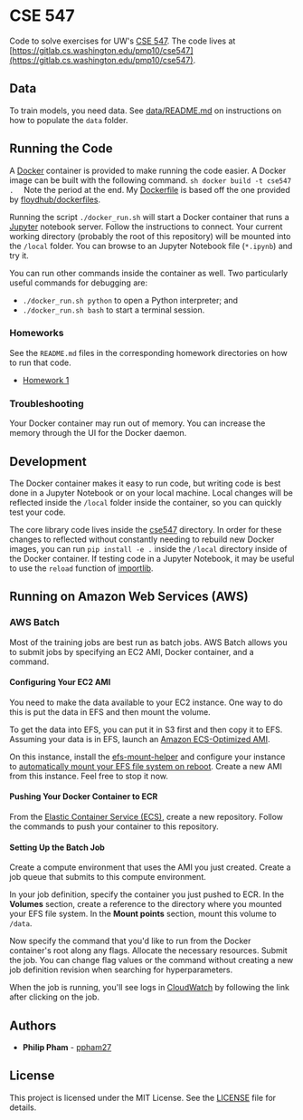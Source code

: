 # CSE 547

Code to solve exercises for UW's [CSE
547](https://courses.cs.washington.edu/courses/cse547/18sp/). The code lives at
[https://gitlab.cs.washington.edu/pmp10/cse547](https://gitlab.cs.washington.edu/pmp10/cse547).

## Data

To train models, you need data. See [data/README.md](data/README.md) on
instructions on how to populate the `data` folder.

## Running the Code

A [Docker](https://hub.docker.com/) container is provided to make running the
code easier. A Docker image can be built with the following command.  ```sh
docker build -t cse547 .  ``` Note the period at the end. My
[Dockerfile](Dockerfile) is based off the one provided by
[floydhub/dockerfiles](https://github.com/floydhub/dockerfiles/blob/master/dl/pytorch/0.3.1/Dockerfile-py3).

Running the script `./docker_run.sh` will start a Docker container that runs a
[Jupyter](http://jupyter.org/) notebook server. Follow the instructions to
connect. Your current working directory (probably the root of this repository)
will be mounted into the `/local` folder. You can browse to an Jupyter Notebook
file (`*.ipynb`) and try it.

You can run other commands inside the container as well. Two particularly useful commands for debugging are:

- `./docker_run.sh python` to open a Python interpreter; and
- `./docker_run.sh bash` to start a terminal session.

### Homeworks

See the `README.md` files in the corresponding homework directories on how to run that code.

- [Homework 1](hw1/README.md)

### Troubleshooting

Your Docker container may run out of memory. You can increase the memory through
the UI for the Docker daemon.

## Development

The Docker container makes it easy to run code, but writing code is best done in
a Jupyter Notebook or on your local machine. Local changes will be reflected
inside the `/local` folder inside the container, so you can quickly test your
code.

The core library code lives inside the [cse547](cse547) directory. In order for
these changes to reflected without constantly needing to rebuild new Docker
images, you can run `pip install -e .` inside the `/local` directory inside of
the Docker container. If testing code in a Jupyter Notebook, it may be useful to
use the `reload` function of
[importlib](https://docs.python.org/3/library/importlib.html).

## Running on Amazon Web Services (AWS)

### AWS Batch

Most of the training jobs are best run as batch jobs. AWS Batch allows you to
submit jobs by specifying an EC2 AMI, Docker container, and a command.

#### Configuring Your EC2 AMI

You need to make the data available to your EC2 instance. One way to do this is
put the data in EFS and then mount the volume.

To get the data into EFS, you can put it in S3 first and then copy it to
EFS. Assuming your data is in EFS, launch an [Amazon ECS-Optimized
AMI](https://docs.aws.amazon.com/AmazonECS/latest/developerguide/ecs-optimized_AMI.html).

On this instance, install the
[efs-mount-helper](https://docs.aws.amazon.com/efs/latest/ug/using-amazon-efs-utils.html#efs-mount-helper)
and configure your instance to [automatically mount your EFS file system on
reboot](https://docs.aws.amazon.com/efs/latest/ug/mount-fs-auto-mount-onreboot.html). Create
a new AMI from this instance. Feel free to stop it now.

#### Pushing Your Docker Container to ECR

From the [Elastic Container Service (ECS)](https://aws.amazon.com/ecs/), create
a new repository. Follow the commands to push your container to this repository.

#### Setting Up the Batch Job

Create a compute environment that uses the AMI you just created. Create a job
queue that submits to this compute environment.

In your job definition, specify the container you just pushed to ECR. In the
**Volumes** section, create a reference to the directory where you mounted your
EFS file system. In the **Mount points** section, mount this volume to `/data`.

Now specify the command that you'd like to run from the Docker container's root
along any flags. Allocate the necessary resources. Submit the job. You can
change flag values or the command without creating a new job definition revision
when searching for hyperparameters.

When the job is running, you'll see logs in
[CloudWatch](https://aws.amazon.com/cloudwatch/) by following the link after
clicking on the job.

## Authors

* **Philip Pham** - [ppham27](https://github.com/ppham27)

## License

This project is licensed under the MIT License. See the [LICENSE](LICENSE) file for details.
